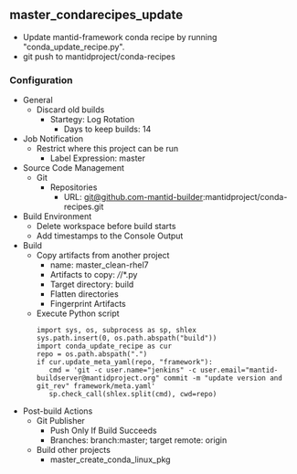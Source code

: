 ## master_condarecipes_update
* Update mantid-framework conda recipe by running "conda_update_recipe.py".
* git push to mantidproject/conda-recipes

### Configuration
* General
  * Discard old builds
    * Startegy: Log Rotation
      * Days to keep builds: 14
* Job Notification
  * Restrict where this project can be run
    * Label Expression: master
* Source Code Management
  * Git
    * Repositories
      * URL: git@github.com-mantid-builder:mantidproject/conda-recipes.git
* Build Environment
  * Delete workspace before build starts
  * Add timestamps to the Console Output
* Build
  * Copy artifacts from another project
    * name: master_clean-rhel7
    * Artifacts to copy: */*/*.py
    * Target directory: build
    * Flatten directories
    * Fingerprint Artifacts
  * Execute Python script
    ```
    import sys, os, subprocess as sp, shlex
    sys.path.insert(0, os.path.abspath("build"))
    import conda_update_recipe as cur
    repo = os.path.abspath(".")
    if cur.update_meta_yaml(repo, "framework"):
       cmd = 'git -c user.name="jenkins" -c user.email="mantid-buildserver@mantidproject.org" commit -m "update version and git_rev" framework/meta.yaml'
       sp.check_call(shlex.split(cmd), cwd=repo)
    ```
* Post-build Actions
  * Git Publisher
    * Push Only If Build Succeeds
    * Branches: branch:master; target remote: origin
  * Build other projects
    * master_create_conda_linux_pkg

